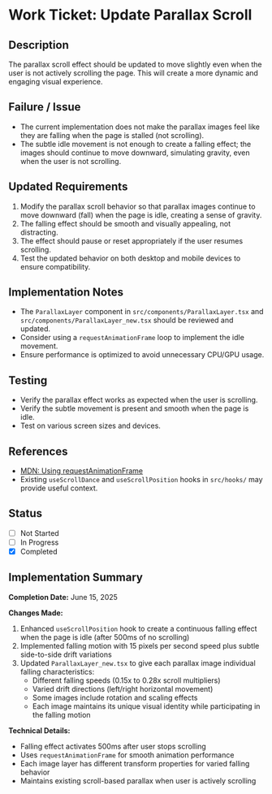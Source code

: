 # Work Ticket: Update Parallax Scroll

## Description

The parallax scroll effect should be updated to move slightly even when the user is not actively scrolling the page. This will create a more dynamic and engaging visual experience.

## Failure / Issue

- The current implementation does not make the parallax images feel like they are falling when the page is stalled (not scrolling).
- The subtle idle movement is not enough to create a falling effect; the images should continue to move downward, simulating gravity, even when the user is not scrolling.

## Updated Requirements

1. Modify the parallax scroll behavior so that parallax images continue to move downward (fall) when the page is idle, creating a sense of gravity.
2. The falling effect should be smooth and visually appealing, not distracting.
3. The effect should pause or reset appropriately if the user resumes scrolling.
4. Test the updated behavior on both desktop and mobile devices to ensure compatibility.

## Implementation Notes

- The `ParallaxLayer` component in `src/components/ParallaxLayer.tsx` and `src/components/ParallaxLayer_new.tsx` should be reviewed and updated.
- Consider using a `requestAnimationFrame` loop to implement the idle movement.
- Ensure performance is optimized to avoid unnecessary CPU/GPU usage.

## Testing

- Verify the parallax effect works as expected when the user is scrolling.
- Verify the subtle movement is present and smooth when the page is idle.
- Test on various screen sizes and devices.

## References

- [MDN: Using requestAnimationFrame](https://developer.mozilla.org/en-US/docs/Web/API/window/requestAnimationFrame)
- Existing `useScrollDance` and `useScrollPosition` hooks in `src/hooks/` may provide useful context.

## Status

- [ ] Not Started
- [ ] In Progress
- [x] Completed

## Implementation Summary

**Completion Date:** June 15, 2025

**Changes Made:**

1. Enhanced `useScrollPosition` hook to create a continuous falling effect when the page is idle (after 500ms of no scrolling)
2. Implemented falling motion with 15 pixels per second speed plus subtle side-to-side drift variations
3. Updated `ParallaxLayer_new.tsx` to give each parallax image individual falling characteristics:
   - Different falling speeds (0.15x to 0.28x scroll multipliers)
   - Varied drift directions (left/right horizontal movement)
   - Some images include rotation and scaling effects
   - Each image maintains its unique visual identity while participating in the falling motion

**Technical Details:**

- Falling effect activates 500ms after user stops scrolling
- Uses `requestAnimationFrame` for smooth animation performance
- Each image layer has different transform properties for varied falling behavior
- Maintains existing scroll-based parallax when user is actively scrolling

